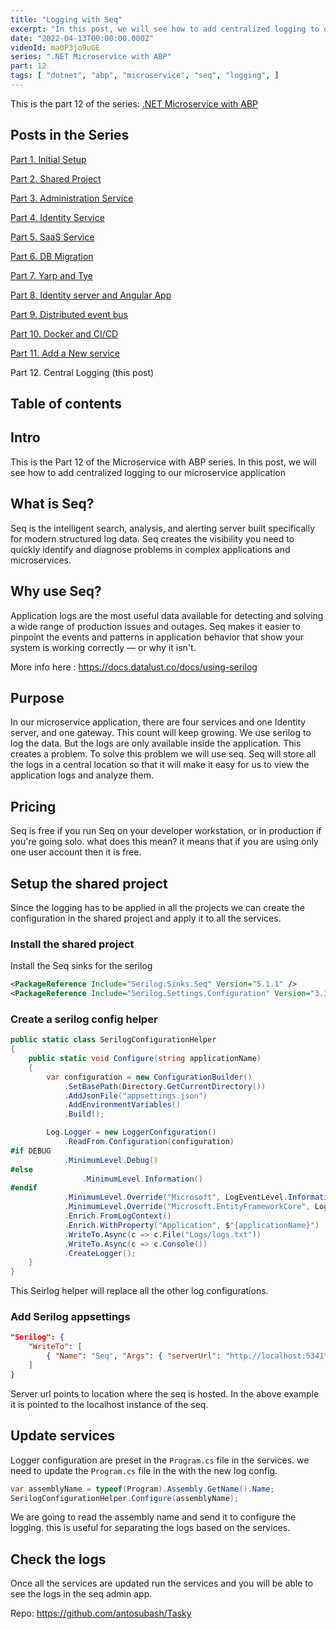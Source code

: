```yaml
---
title: "Logging with Seq"
excerpt: "In this post, we will see how to add centralized logging to our microservice application"
date: "2022-04-13T00:00:00.000Z"
videoId: ma0P3jo9uGE 
series: ".NET Microservice with ABP"
part: 12
tags: [ "dotnet", "abp", "microservice", "seq", "logging", ]
---
```


This is the part 12 of the series: [.NET Microservice with ABP](/posts/abp-microservice-series)

## Posts in the Series

[Part 1. Initial Setup](/posts/netcore-microservice-with-abp-init-part-1)

[Part 2. Shared Project](/posts/netcore-microservice-with-abp-shared-project-part-2)

[Part 3. Administration Service](/posts/netcore-microservice-with-abp-administration-services-part-3)

[Part 4. Identity Service](/posts/netcore-microservice-with-abp-identity-services-part-4)

[Part 5. SaaS Service](/posts/netcore-microservice-with-abp-saas-services-part-5)

[Part 6. DB Migration](/posts/netcore-microservice-with-abp-db-migration-part-6)

[Part 7. Yarp and Tye](/posts/netcore-microservice-with-abp-yarp-and-tye-part-7)

[Part 8. Identity server and Angular App](/posts/netcore-microservice-with-abp-identity-server-and-angular-part-8)

[Part 9. Distributed event bus](/posts/netcore-microservice-with-abp-distributed-event-bus-part-9)

[Part 10. Docker and CI/CD](/posts/netcore-microservice-with-abp-docker-and-ci-cd-part-10)

[Part 11. Add a New service](/posts/netcore-microservice-with-abp-add-new-service-part-11)

Part 12. Central Logging (this post)

## Table of contents

## Intro

This is the Part 12 of the Microservice with ABP series. In this post, we will see how to add centralized logging to our microservice application

## What is Seq?

Seq is the intelligent search, analysis, and alerting server built specifically for modern structured log data. Seq creates the visibility you need to quickly identify and diagnose problems in complex applications and microservices.

## Why use Seq?

Application logs are the most useful data available for detecting and solving a wide range of production issues and outages. Seq makes it easier to pinpoint the events and patterns in application behavior that show your system is working correctly — or why it isn't.

More info here : <https://docs.datalust.co/docs/using-serilog>

## Purpose

In our microservice application, there are four services and one Identity server, and one gateway. This count will keep growing. We use serilog to log the data. But the logs are only available inside the application. This creates a problem. To solve this problem we will use seq. Seq will store all the logs in a central location so that it will make it easy for us to view the application logs and analyze them.

## Pricing

Seq is free if you run Seq on your developer workstation, or in production if you're going solo. what does this mean? it means that if you are using only one user account then it is free.

## Setup the shared project

Since the logging has to be applied in all the projects we can create the configuration in the shared project and apply it to all the services.

### Install the shared project

Install the Seq sinks for the serilog

```xml
<PackageReference Include="Serilog.Sinks.Seq" Version="5.1.1" />
<PackageReference Include="Serilog.Settings.Configuration" Version="3.3.0" />
```

### Create a serilog config helper

```cs
public static class SerilogConfigurationHelper
{
    public static void Configure(string applicationName)
    {
        var configuration = new ConfigurationBuilder()
            .SetBasePath(Directory.GetCurrentDirectory())
            .AddJsonFile("appsettings.json")
            .AddEnvironmentVariables()
            .Build();

        Log.Logger = new LoggerConfiguration()
            .ReadFrom.Configuration(configuration)
#if DEBUG
            .MinimumLevel.Debug()
#else
                .MinimumLevel.Information()
#endif
            .MinimumLevel.Override("Microsoft", LogEventLevel.Information)
            .MinimumLevel.Override("Microsoft.EntityFrameworkCore", LogEventLevel.Warning)
            .Enrich.FromLogContext()
            .Enrich.WithProperty("Application", $"{applicationName}")
            .WriteTo.Async(c => c.File("Logs/logs.txt"))
            .WriteTo.Async(c => c.Console())
            .CreateLogger();
    }
}
```

This Seirlog helper will replace all the other log configurations. 

### Add Serilog appsettings

```json
"Serilog": {
    "WriteTo": [
        { "Name": "Seq", "Args": { "serverUrl": "http://localhost:5341" } }
    ]
}
```

Server url points to location where the seq is hosted. In the above example it is pointed to the localhost instance of the seq.

## Update services

Logger configuration are preset in the `Program.cs` file in the services. we need to update the `Program.cs` file in the with the new log config.

```cs
var assemblyName = typeof(Program).Assembly.GetName().Name;
SerilogConfigurationHelper.Configure(assemblyName);
```

We are going to read the assembly name and send it to configure the logging. this is useful for separating the logs based on the services.

## Check the logs

Once all the services are updated run the services and you will be able to see the logs in the seq admin app.

Repo: <https://github.com/antosubash/Tasky>
